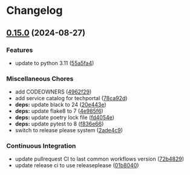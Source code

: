 # Changelog

## [0.15.0](https://github.com/ZeroGachis/magicparse/compare/0.14.0...0.15.0) (2024-08-27)


### Features

* update to python 3.11 ([55a5fa4](https://github.com/ZeroGachis/magicparse/commit/55a5fa4f8c9d2df176eeaeeae6f0bb3e27eec0b4))


### Miscellaneous Chores

* add CODEOWNERS ([4962f29](https://github.com/ZeroGachis/magicparse/commit/4962f29abd40bda61d74fd972c66f801fc3051be))
* add service catalog for techportal ([78ca92d](https://github.com/ZeroGachis/magicparse/commit/78ca92d50f904b7220bd31863bfdbeb804ae44ee))
* **deps:** update black to 24 ([20e443e](https://github.com/ZeroGachis/magicparse/commit/20e443e6b458a9c39ba1154c7ba29b9f029ce15d))
* **deps:** update flake8 to 7 ([4e985f6](https://github.com/ZeroGachis/magicparse/commit/4e985f645ec1c0238cc546ef493cd54ced7aa999))
* **deps:** update poetry lock file ([fd4054e](https://github.com/ZeroGachis/magicparse/commit/fd4054e97baf3e1132a15d440f3925daaf5698aa))
* **deps:** update pytest to 8 ([f836e66](https://github.com/ZeroGachis/magicparse/commit/f836e66c985eb59ce9da455e749ee1eaaaef303c))
* switch to release please system ([2ade4c9](https://github.com/ZeroGachis/magicparse/commit/2ade4c9b9ef81d0509984a54135ed8807f52642f))


### Continuous Integration

* update pullrequest CI to last common workflows version ([72b4829](https://github.com/ZeroGachis/magicparse/commit/72b48292f1767f3891e8d88feb73a202f1f52c90))
* update release ci to use releaseplease ([01b8040](https://github.com/ZeroGachis/magicparse/commit/01b80407cbdf71a4bef70befb1fe939af6511ad0))
